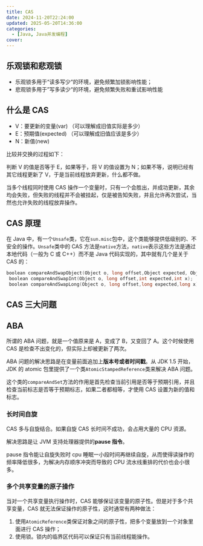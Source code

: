 ```yaml
---
title: CAS
date: 2024-11-20T22:24:00
updated: 2025-05-20T14:36:00
categories: 
  - [Java, Java并发编程]
cover: 
---
```


## **乐观锁和悲观锁**

- 乐观锁多用于“读多写少“的环境，避免频繁加锁影响性能；
- 悲观锁多用于”写多读少“的环境，避免频繁失败和重试影响性能

## **什么是 CAS**

- V：要更新的变量(var) （可以理解成旧值实际是多少）
- E：预期值(expected) （可以理解成旧值应该是多少）
- N：新值(new)

比较并交换的过程如下：


判断 V 的值是否等于 E，如果等于，将 V 的值设置为 N；如果不等，说明已经有其它线程更新了 V，于是当前线程放弃更新，什么都不做。


当多个线程同时使用 CAS 操作一个变量时，只有一个会胜出，并成功更新，其余均会失败，但失败的线程并不会被挂起，仅是被告知失败，并且允许再次尝试，当然也允许失败的线程放弃操作。


## **CAS 原理**


在 Java 中，有一个`Unsafe`类，它在`sun.misc`包中，这个类能够提供低级别的、不安全的操作。`Unsafe`类中的 CAS 方法是`native`方法，`native`表示这些方法是通过本地代码（一般为 C 或 C++）而不是 Java 代码实现的，其中就有几个是关于 CAS 的：


```c++
boolean compareAndSwapObject(Object o, long offset,Object expected, Object x);
 boolean compareAndSwapInt(Object o, long offset,int expected,int x);
 boolean compareAndSwapLong(Object o, long offset,long expected,long x);
```


## **CAS 三大问题**


## **ABA**


所谓的 ABA 问题，就是一个值原来是 A，变成了 B，又变回了 A。这个时候使用 CAS 是检查不出变化的，但实际上却被更新了两次。


ABA 问题的解决思路是在变量前面追加上**版本号或者时间戳**。从 JDK 1.5 开始，JDK 的 atomic 包里提供了一个类`AtomicStampedReference`类来解决 ABA 问题。


这个类的`compareAndSet`方法的作用是首先检查当前引用是否等于预期引用，并且检查当前标志是否等于预期标志，如果二者都相等，才使用 CAS 设置为新的值和标志。


### **长时间自旋**


CAS 多与自旋结合。如果自旋 CAS 长时间不成功，会占用大量的 CPU 资源。


解决思路是让 JVM 支持处理器提供的**pause 指令**。


pause 指令能让自旋失败时 cpu 睡眠一小段时间再继续自旋，从而使得读操作的频率降低很多，为解决内存顺序冲突而导致的 CPU 流水线重排的代价也会小很多。


### **多个共享变量的原子操作**


当对一个共享变量执行操作时，CAS 能够保证该变量的原子性。但是对于多个共享变量，CAS 就无法保证操作的原子性，这时通常有两种做法：

1. 使用`AtomicReference`类保证对象之间的原子性，把多个变量放到一个对象里面进行 CAS 操作；
2. 使用锁。锁内的临界区代码可以保证只有当前线程能操作。
